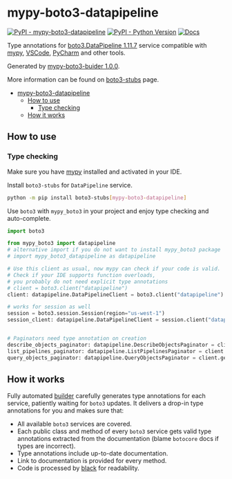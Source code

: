 # mypy-boto3-datapipeline

[![PyPI - mypy-boto3-datapipeline](https://img.shields.io/pypi/v/mypy-boto3-datapipeline.svg?color=blue)](https://pypi.org/project/mypy-boto3-datapipeline)
[![PyPI - Python Version](https://img.shields.io/pypi/pyversions/mypy-boto3-datapipeline.svg?color=blue)](https://pypi.org/project/mypy-boto3-datapipeline)
[![Docs](https://img.shields.io/readthedocs/mypy-boto3-builder.svg?color=blue)](https://mypy-boto3-builder.readthedocs.io/)

Type annotations for
[boto3.DataPipeline 1.11.7](https://boto3.amazonaws.com/v1/documentation/api/1.11.7/reference/services/datapipeline.html#DataPipeline) service
compatible with [mypy](https://github.com/python/mypy), [VSCode](https://code.visualstudio.com/),
[PyCharm](https://www.jetbrains.com/pycharm/) and other tools.

Generated by [mypy-boto3-buider 1.0.0](https://github.com/vemel/mypy_boto3_builder).

More information can be found on [boto3-stubs](https://pypi.org/project/boto3-stubs/) page.

- [mypy-boto3-datapipeline](#mypy-boto3-datapipeline)
  - [How to use](#how-to-use)
    - [Type checking](#type-checking)
  - [How it works](#how-it-works)

## How to use

### Type checking

Make sure you have [mypy](https://github.com/python/mypy) installed and activated in your IDE.

Install `boto3-stubs` for `DataPipeline` service.

```bash
python -m pip install boto3-stubs[mypy-boto3-datapipeline]
```

Use `boto3` with `mypy_boto3` in your project and enjoy type checking and auto-complete.

```python
import boto3

from mypy_boto3 import datapipeline
# alternative import if you do not want to install mypy_boto3 package
# import mypy_boto3_datapipeline as datapipeline

# Use this client as usual, now mypy can check if your code is valid.
# Check if your IDE supports function overloads,
# you probably do not need explicit type annotations
# client = boto3.client("datapipeline")
client: datapipeline.DataPipelineClient = boto3.client("datapipeline")

# works for session as well
session = boto3.session.Session(region="us-west-1")
session_client: datapipeline.DataPipelineClient = session.client("datapipeline")


# Paginators need type annotation on creation
describe_objects_paginator: datapipeline.DescribeObjectsPaginator = client.get_paginator("describe_objects")
list_pipelines_paginator: datapipeline.ListPipelinesPaginator = client.get_paginator("list_pipelines")
query_objects_paginator: datapipeline.QueryObjectsPaginator = client.get_paginator("query_objects")
```

## How it works

Fully automated [builder](https://github.com/vemel/mypy_boto3_builder) carefully generates
type annotations for each service, patiently waiting for `boto3` updates. It delivers
a drop-in type annotations for you and makes sure that:

- All available `boto3` services are covered.
- Each public class and method of every `boto3` service gets valid type annotations
  extracted from the documentation (blame `botocore` docs if types are incorrect).
- Type annotations include up-to-date documentation.
- Link to documentation is provided for every method.
- Code is processed by [black](https://github.com/psf/black) for readability.